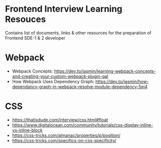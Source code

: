 # Frontend Interview Learning Resouces
Contains list of documents, links &amp; other resources for the preparation of Frontend SDE-1 & 2 developer

# Webpack
- Webpack Concepts: https://dev.to/jasmin/learning-webpack-concepts-and-creating-your-custom-webpack-plugin-gal
- How Webpack Uses Dependency Graph: https://dev.to/jasmin/how-dependancy-graph-in-webpack-resolve-module-dependency-5ej4

# CSS
- https://thatjsdude.com/interview/css.html#float
- https://www.digitalocean.com/community/tutorials/css-display-inline-vs-inline-block
- https://css-tricks.com/almanac/properties/p/position/
- https://css-tricks.com/specifics-on-css-specificity/

